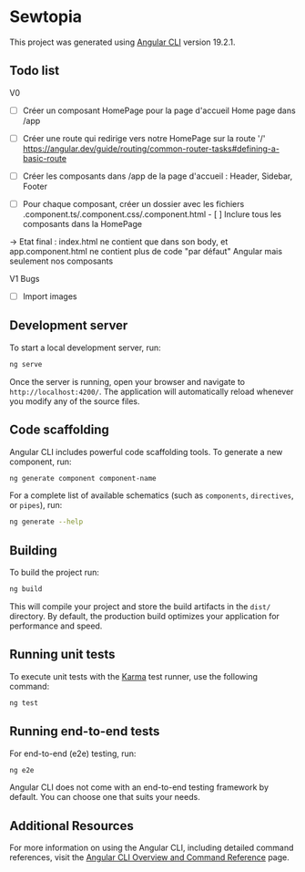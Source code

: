 # Sewtopia

This project was generated using [Angular CLI](https://github.com/angular/angular-cli) version 19.2.1.


## Todo list

V0
- [ ] Créer un composant HomePage pour la page d'accueil Home page dans /app
- [ ] Créer une route qui redirige vers notre HomePage sur la route '/'
https://angular.dev/guide/routing/common-router-tasks#defining-a-basic-route 

- [ ] Créer les composants dans /app de la page d'accueil : Header, Sidebar, Footer 
- [ ] Pour chaque composant, créer un dossier avec les fichiers .component.ts/.component.css/.component.html 
- [ ] Inclure tous les composants dans la HomePage 

-> Etat final : index.html ne contient que <app-root></app-root> dans son body, et app.component.html ne contient plus de code "par défaut" Angular mais seulement nos composants

V1 
Bugs

- [ ] Import images

## Development server

To start a local development server, run:

```bash
ng serve
```

Once the server is running, open your browser and navigate to `http://localhost:4200/`. The application will automatically reload whenever you modify any of the source files.

## Code scaffolding

Angular CLI includes powerful code scaffolding tools. To generate a new component, run:

```bash
ng generate component component-name
```

For a complete list of available schematics (such as `components`, `directives`, or `pipes`), run:

```bash
ng generate --help
```

## Building

To build the project run:

```bash
ng build
```

This will compile your project and store the build artifacts in the `dist/` directory. By default, the production build optimizes your application for performance and speed.

## Running unit tests

To execute unit tests with the [Karma](https://karma-runner.github.io) test runner, use the following command:

```bash
ng test
```

## Running end-to-end tests

For end-to-end (e2e) testing, run:

```bash
ng e2e
```

Angular CLI does not come with an end-to-end testing framework by default. You can choose one that suits your needs.

## Additional Resources

For more information on using the Angular CLI, including detailed command references, visit the [Angular CLI Overview and Command Reference](https://angular.dev/tools/cli) page.

